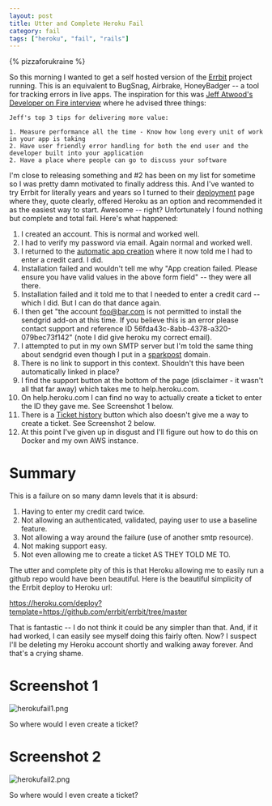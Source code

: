 ```yaml
---
layout: post
title: Utter and Complete Heroku Fail
category: fail
tags: ["heroku", "fail", "rails"]
---
```

{% pizzaforukraine  %}

So this morning I wanted to get a self hosted version of the [Errbit](https://github.com/errbit/errbit) project running.  This is an equivalent to BugSnag, Airbrake, HoneyBadger -- a tool for tracking errors in live apps.  The inspiration for this was [Jeff Atwood's Developer on Fire interview](http://developeronfire.com/podcast/episode-258-jeff-atwood-sharing-the-house) where he advised three things: 

    Jeff's top 3 tips for delivering more value:

    1. Measure performance all the time - Know how long every unit of work in your app is taking
    2. Have user friendly error handling for both the end user and the developer built into your application
    2. Have a place where people can go to discuss your software

I'm close to releasing something and #2 has been on my list for sometime so I was pretty damn motivated to finally address this. And I've wanted to try Errbit for literally years and years so I turned to their [deployment](https://github.com/errbit/errbit/blob/master/docs/deployment/heroku.md) page where they, quote clearly, offered Heroku as an option and recommended it as the easiest way to start.  Awesome -- right?  Unfortunately I found nothing but complete and total fail.  Here's what happened:

1.  I created an account.  This is normal and worked well.
2.  I had to verify my password via email.  Again normal and worked well.
3.  I returned to the [automatic app creation](https://heroku.com/deploy?template=https://github.com/errbit/errbit/tree/master) where it now told me I had to enter a credit card.  I did.
4.  Installation failed and wouldn't tell me why "App creation failed.  Please ensure you have valid values in the above form field" -- they were all there.
5.  Installation failed and it told me to that I needed to enter a credit card -- which I did.  But I can do that dance again.
6.  I then get "the account foo@bar.com is not permitted to install the sendgrid add-on at this time.  If you believe this is an error please contact support and reference ID 56fda43c-8abb-4378-a320-079bec73f142" (note I did give heroku my correct email).
7.  I attempted to put in my own SMTP server but I'm told the same thing about sendgrid even though I put in a [sparkpost](http://www.sparkpost.com) domain.
8.  There is no link to support in this context.  Shouldn't this have been automatically linked in place?
9.  I find the support button at the bottom of the page (disclaimer - it wasn't all that far away) which takes me to help.heroku.com.
10.  On help.heroku.com I can find no way to actually create a ticket to enter the ID they gave me.  See Screenshot 1 below.
11. There is a [Ticket history](https://help.heroku.com/tickets) button which also doesn't give me a way to create a ticket.  See Screenshot 2 below.
12. At this point I've given up in disgust and I'll figure out how to do this on Docker and my own AWS instance.  

# Summary

This is a failure on so many damn levels that it is absurd:

1.  Having to enter my credit card twice.
2.  Not allowing an authenticated, validated, paying user to use a baseline feature.
3.  Not allowing a way around the failure (use of another smtp resource).
4.  Not making support easy.
5.  Not even allowing me to create a ticket AS THEY TOLD ME TO.

The utter and complete pity of this is that Heroku allowing me to easily run a github repo would have been beautiful.  Here is the beautiful simplicity of the Errbit deploy to Heroku url:

  https://heroku.com/deploy?template=https://github.com/errbit/errbit/tree/master
  
That is fantastic -- I do not think it could be any simpler than that.  And, if it had worked, I can easily see myself doing this fairly often.  Now?  I suspect I'll be deleting my Heroku account shortly and walking away forever.  And that's a crying shame.

# Screenshot 1

![herokufail1.png](/blog/assets/herokufail1.png)

So where would I even create a ticket?

# Screenshot 2

![herokufail2.png](/blog/assets/herokufail2.png)

So where would I even create a ticket?

